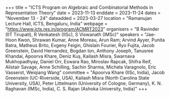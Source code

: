 +++
title = "ICTS Program on Algebraic and Combinatorial Methods in Representation Theory"
date = 2023-11-13
enddate = 2023-11-24
dates = "November 13 - 24"
dateadded = 2023-03-27
location = "Ramanujan Lecture Hall, ICTS, Bengaluru, India"
webpage = "https://www.icts.res.in/program/ACMRT2023"
organisers = "B Ravinder (IIT Tirupati), R Venkatesh (IISc), S Viswanath (IMSc)"
speakers = "Jae-Hoon Kwon, Shrawan Kumar, Anne Moreau, Arun Ram; Arvind Ayyer, Punita Batra, Matheus Brito, Evgeny Feigin, Ghislain Fourier, Ryo Fujita, Jacob Greenstein, David Hernandez, Bogdan Ion, Anthony Joseph, Tanusree Khandai, Apoorva Khare, Deniz Kuş, Kailash Misra, Swarnava Mukhopadhyay, Daniel Orr, Eswara Rao, Miroslav Rapcak, Shifra Reif, Alistair Savage, Anne Schilling, Sachin Sharma, Michela Varagnolo, Eric Vasserot, Weiqiang Wang"
committee = "Apoorva Khare (IISc, India), Jacob Greenstein (UC-Riverside, USA), Kailash Misra (North Carolina State University, USA), Peter Littelmann (University of Cologne, Germany), K. N. Raghavan (IMSc, India), C. S. Rajan (Ashoka University, India)"
+++
